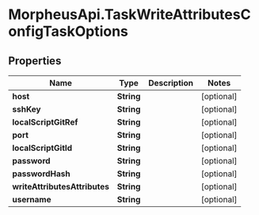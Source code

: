 # MorpheusApi.TaskWriteAttributesConfigTaskOptions

## Properties

Name | Type | Description | Notes
------------ | ------------- | ------------- | -------------
**host** | **String** |  | [optional] 
**sshKey** | **String** |  | [optional] 
**localScriptGitRef** | **String** |  | [optional] 
**port** | **String** |  | [optional] 
**localScriptGitId** | **String** |  | [optional] 
**password** | **String** |  | [optional] 
**passwordHash** | **String** |  | [optional] 
**writeAttributesAttributes** | **String** |  | [optional] 
**username** | **String** |  | [optional] 


